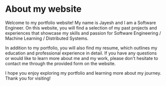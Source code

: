 # About my website

Welcome to my portfolio website! My name is Jayesh and I am a Software Engineer. On this website, you will find a selection of my past projects and experiences that showcase my skills and passion for Software Engineering / Machine Learning / Distributed Systems.

In addition to my portfolio, you will also find my resume, which outlines my education and professional experience in detail. If you have any questions or would like to learn more about me and my work, please don't hesitate to contact me through the provided form on the website.

I hope you enjoy exploring my portfolio and learning more about my journey. Thank you for visiting!
